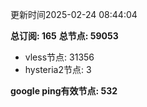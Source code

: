更新时间2025-02-24 08:44:04

**总订阅: 165**
**总节点: 59053**
- vless节点: 31356
- hysteria2节点: 3

**google ping有效节点: 532**
